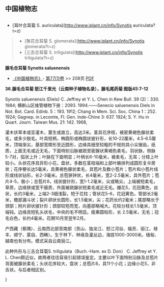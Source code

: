 
## 中国植物志

## 
* [耳叶合耳菊  S.  auriculata](http://www.iplant.cn/info/Synotis auriculata?t=z)
> * [聚花合耳菊  S.  glomerata](http://www.iplant.cn/info/Synotis glomerata?t=z)
> * [三舌合耳菊  S.  triligulata](http://www.iplant.cn/info/Synotis triligulata?t=z)

**腺毛合耳菊 Synotis saluenensis**

* [《中国植物志》](http://www.iplant.cn/frps)- [第77(1)卷](http://www.iplant.cn/frps/vol/77(1)) >> 208页 [PDF](http://www.iplant.cn/frps/pdf/77(1)/208a.PDF)

**36.腺毛合耳菊 怒江千里光（云南种子植物名录），腺毛尾药菊 图版45:7-12**

Synotis saluenensis (Diels) C. Jeffrey et Y. L. Chen in Kew Bull. 39 (2)：330. 1984; 横断山区维管植物下册：2093. 1994.——Senecio saluenensis Diels in Not. Bot. Card. Edinb. 5：193. 1912; Chang in Mem. Sci. Soc. China 1：252. 1924; Gagnep. in Lecomte, Fl. Gen. Inde-Chine 3: 637. 1924; S. Y. Hu in Quart. Journ. Taiwan Mus. 21: 142. 1968,

灌木状草本或亚灌木，蔓生或直立，高达3米。茎具花序枝，被密黄褐色腺状柔毛，或多少脱毛。叶具短柄，椭圆形或椭圆状披针形，长10-22厘米，4.5-6.5厘米，顶端渐尖，基部宽楔形至近圆形，边缘具细至较粗的不规则具小尖锯齿，纸质，上面无毛或近无毛，下面特别沿脉被疏至密腺状黄褐色柔毛，羽状脉，侧脉5-7对，弧状上升；叶脉在下面明显；叶柄长6-10毫米，被柔毛，无耳；分枝上叶较小。头状花序具异形小花，盘状，多数在茎枝端和上部叶腋排列成圆形复伞房状；花序梗长达5毫米，具黄褐色腺状柔毛，具苞片及数小苞片；苞片和小苞片线形或线状钻形，长2-3毫米。总苞狭钟状，长4毫米，宽2-2.5毫米，具外苞片；苞片4-5，极小；总苞片8，线状披针形，宽1-1.2毫米，尖或略尖，上端被短柔毛，草质，边缘狭或宽干膜质，外面被疏腺状短柔毛或近无毛。雌花5，花冠黄色，丝状，长约3毫米，上端2-3细浅裂，短于花柱；管状花5-6，花冠黄色，管部长2毫米，檐部漏斗状；裂片卵状长圆形，长1.5毫米，尖；花药长约2毫米；尾部略长于颈部；附片卵状披针形；颈部较短而宽，向基部略喊大。花柱分枝长1.5毫米，顶端钝，边缘具短乳头状毛，中央的毛不明显。瘦果圆柱形，长 2.5毫米，无毛；冠毛白色，长约4毫米。花期10月至翌年2月。

产西藏（察隅）、云南西北部至南部（贡山、独龙江、怒江河谷、福贡、丽江、禄丰、顺宁、蒙自、西畴）。生于林下、林缘及灌丛边，海拔1000-3000米。缅甸、越南也有分布。模式采自云南丽江。

此种外形与三舌合耳菊S. triligulata（Buch.-Ham. ex D. Don） C. Jeffrey et Y. L. Chen颇近似，故两者往往容易引起错误鉴定。主要以叶下面特别沿脉及总苞片背面被腺状柔毛；头状花序较大，盘状；总苞片8，具11个小花；边缘小花5，非舌状。与后者相区别。

}